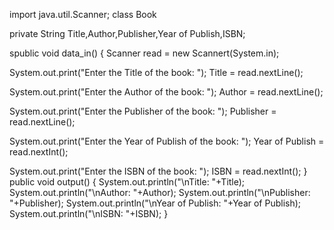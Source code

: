 import java.util.Scanner;
class Book

private String Title,Author,Publisher,Year of Publish,ISBN;

spublic void data_in()
{
Scanner read = new Scannert(System.in);

System.out.print("Enter the Title of the book: ");
Title = read.nextLine();

System.out.print("Enter the Author of the book: ");
Author = read.nextLine();

System.out.print("Enter the Publisher of the book: ");
Publisher = read.nextLine();

System.out.print("Enter the Year of Publish of the book: ");
Year of Publish = read.nextInt();

System.out.print("Enter the ISBN of the book: ");
ISBN = read.nextInt();
}
public void output()
{
System.out.println("\nTitle: "+Title);
System.out.println("\nAuthor: "+Author);
System.out.println("\nPublisher: "+Publisher);
System.out.println("\nYear of Publish: "+Year of Publish);
System.out.println("\nISBN: "+ISBN);
}
